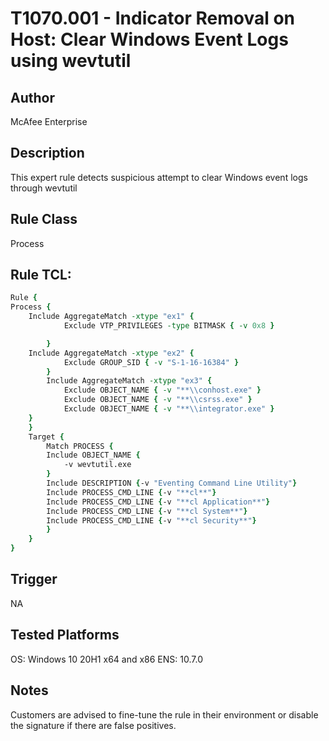 # T1070.001 - Indicator Removal on Host: Clear Windows Event Logs using wevtutil

## Author
McAfee Enterprise

## Description
This expert rule detects suspicious attempt to clear Windows event logs through wevtutil

## Rule Class 
Process

## Rule TCL:
```tcl
Rule {	
Process {
	Include AggregateMatch -xtype "ex1" {
			Exclude VTP_PRIVILEGES -type BITMASK { -v 0x8 }

		}
	Include AggregateMatch -xtype "ex2" {
			Exclude GROUP_SID { -v "S-1-16-16384" }			
		}
		Include AggregateMatch -xtype "ex3" {
			Exclude OBJECT_NAME { -v "**\\conhost.exe" }
			Exclude OBJECT_NAME { -v "**\\csrss.exe" }
			Exclude OBJECT_NAME { -v "**\\integrator.exe" }
	}
	}
	Target {
        Match PROCESS {		
		Include OBJECT_NAME {
			-v wevtutil.exe			
		}	
		Include DESCRIPTION {-v "Eventing Command Line Utility"}				
        Include PROCESS_CMD_LINE {-v "**cl**"}
		Include PROCESS_CMD_LINE {-v "**cl Application**"}
		Include PROCESS_CMD_LINE {-v "**cl System**"}
		Include PROCESS_CMD_LINE {-v "**cl Security**"}            
		}
	} 
}
```

## Trigger
NA

## Tested Platforms
OS: Windows 10 20H1 x64 and x86
ENS: 10.7.0

## Notes
Customers are advised to fine-tune the rule in their environment or disable the signature if there are false positives.
